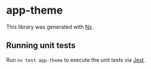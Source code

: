 # app-theme

This library was generated with [Nx](https://nx.dev).

## Running unit tests

Run `nx test app-theme` to execute the unit tests via [Jest](https://jestjs.io).
